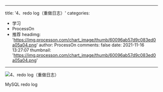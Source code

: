 
---
title: '4、redo log（重做日志）'
categories: 
 - 学习
 - ProcessOn
 - 推荐
headimg: 'https://img.processon.com/chart_image/thumb/60096ab57d9c083ed0a05a04.png'
author: ProcessOn
comments: false
date: 2021-11-16 13:27:07
thumbnail: 'https://img.processon.com/chart_image/thumb/60096ab57d9c083ed0a05a04.png'
---

<div>   
<img class="thumb" alt="4、redo log（重做日志）" src="https://img.processon.com/chart_image/thumb/60096ab57d9c083ed0a05a04.png" referrerpolicy="no-referrer">
<p>MySQL redo log</p>  
</div>
            